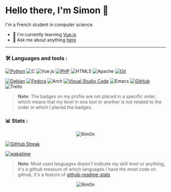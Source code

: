 
# Hello there, I'm Simon 👋

I'm a French student in computer science.

- 🌱 I'm currently learning [Vue.js](https://vuejs.org/)
- 💬 Ask me about anything [here](https://github.com/6im0n/6im0n/issues)


---
### 🛠 Languages and tools :
<!-- Languages, frameworks and server-side tools -->
[![Python](https://img.shields.io/badge/python-3670A0?style=for-the-badge&logo=python&logoColor=ffdd54)](https://www.python.org/)
![C](https://img.shields.io/badge/c-%2300599C.svg?style=for-the-badge&logo=c&logoColor=white)
![Vue.js](https://img.shields.io/badge/vuejs-%2335495e.svg?style=for-the-badge&logo=vuedotjs&logoColor=%234FC08D)
[![PHP](https://img.shields.io/badge/php-%23777BB4.svg?style=for-the-badge&logo=php&logoColor=white)](https://www.php.net/)
![HTML5](https://img.shields.io/badge/html5-%23E34F26.svg?style=for-the-badge&logo=html5&logoColor=white)
![Apache](https://img.shields.io/badge/apache-%23D42029.svg?style=for-the-badge&logo=apache&logoColor=white)
[![Git](https://img.shields.io/badge/git-%23F05033.svg?style=for-the-badge&logo=git&logoColor=white)](https://git-scm.com/)


<!-- Client-side tools -->
[![Debian](https://img.shields.io/badge/Debian-D70A53?style=for-the-badge&logo=debian&logoColor=white)](https://www.debian.org/)
[![Fedora](https://img.shields.io/badge/Fedora-294172?style=for-the-badge&logo=fedora&logoColor=white)](https://getfedora.org/)
![Arch](https://img.shields.io/badge/Arch%20Linux-1793D1?logo=arch-linux&logoColor=fff&style=for-the-badge)
[![Visual Studio Code](https://img.shields.io/badge/Visual%20Studio%20Code-0078d7.svg?style=for-the-badge&logo=visual-studio-code&logoColor=white)](https://code.visualstudio.com/)
![Emacs](https://img.shields.io/badge/Emacs-%237F5AB6.svg?&style=for-the-badge&logo=gnu-emacs&logoColor=white)
[![GitHub](https://img.shields.io/badge/github-%23121011.svg?style=for-the-badge&logo=github&logoColor=white)](https://github.com/)
![Trello](https://img.shields.io/badge/Trello-%23026AA7.svg?style=for-the-badge&logo=Trello&logoColor=white)


<!-- https://github.com/Ileriayo/markdown-badges -->

> **Note**:
> The badges on my profile are not placed in a specific order, which means that my level in one tool or another is not related to the order in which I placed the badges.

### 📊 Stats :
<!-- ![views counter](https://komarev.com/ghpvc/?username=Sehnryr&color=green) -->

<p align="center"> <img src="https://github-readme-stats.vercel.app/api?username=6im0n&show_icons=true&theme=gotham&count_private=true" alt="6im0n" />
 
[![GitHub Streak](https://streak-stats.demolab.com?user=6im0n&theme=dark&date_format=j%20M%5B%20Y%5D)](https://git.io/streak-stats)

 [![wakatime](https://wakatime.com/badge/user/16a07c21-419b-4d58-b7cb-3a86a68c8fce.svg)](https://wakatime.com/@16a07c21-419b-4d58-b7cb-3a86a68c8fce)


> **Note**:
> Most used languages doesn't indicate my skill level or anything, it's a github measure of which languages I have the most code on github, it's a feature of [github-readme-stats](https://github.com/anuraghazra/github-readme-stats)

<!--
### 🍻 Support :

If you really do like my work and you want to support me you can tip me there :


[![Paypal Donate](https://shields.io/badge/donate-Paypal.me-blue)]()
[![Buy Me a Coffee](https://shields.io/badge/donate-Buy%20Me%20A%20Coffee-yellow)]()
-->




<p align="center"> <img src="https://komarev.com/ghpvc/?username=6im0n" alt="6im0n" />




